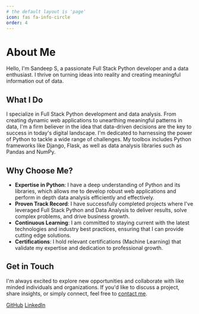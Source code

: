 ```yaml
---
# the default layout is 'page'
icon: fas fa-info-circle
order: 4
---
```


<!-- > Add Markdown syntax content to file `_tabs/about.md`{: .filepath } and it will show up on this page.
{: .prompt-tip } -->
<!-- ![Your Name](your_profile_picture.jpg) -->
# About Me

Hello, I'm Sandeep S, a passionate Full Stack Python developer and a data enthusiast. I thrive on turning ideas into reality and creating meaningful information out of data.

## What I Do

I specialize in Full Stack Python development and data analysis. From creating dynamic web applications to unearthing meaningful patterns in data, I'm a firm believer in the idea that data-driven decisions are the key to success in today's digital landscape. I'm dedicated to harnessing the power of Python to tackle a wide range of challenges. My toolbox includes Python frameworks like Django, Flask, as well as data analysis libraries such as Pandas and NumPy.

## Why Choose Me?

- **Expertise in Python**: I have a deep understanding of Python and its libraries, which allows me to develop robust web applications and perform in depth data analysis efficiently and effectively.
- **Proven Track Record**: I have successfully completed projects where I've leveraged Full Stack Python and Data Analysis to deliver results, solve complex problems, and drive business growth.
- **Continuous Learning**: I am committed to staying current with the latest technologies and industry best practices, ensuring that I can provide cutting edge solutions.
- **Certifications**: I hold relevant certifications (Machine Learning) that validate my expertise and dedication to professional growth.

## Get in Touch

I'm always excited to explore new opportunities and collaborate with like minded individuals and organizations. If you'd like to discuss a project, share insights, or simply connect, feel free to [contact me](mailto:sandeep.email@proton.me).

[GitHub](https://github.com/saandman)
[LinkedIn](https://www.linkedin.com/in/saandman)
